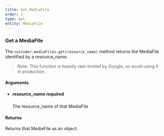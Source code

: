 ```yaml
---
title: Get MediaFile 
order: 2
type: get
entity: MediaFile 
---
```


### Get a MediaFile 

The `customer.mediaFiles.get(resource_name)` method returns the MediaFile identified by a resource_name. 

> Note: This function is heavily rate-limited by Google, so avoid using it in production.


#### Arguments

- 	##### resource_name _required_
	The resource_name of that MediaFile


#### Returns

Returns that MediaFile as an object.
